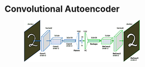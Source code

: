 # Convolutional Autoencoder
<div style="text-align: center;">
    <img src="../../docs/CAE.jpg" alt="CAE architecture" width="75%">
</div>